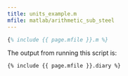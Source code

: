 ```yaml
---
title: units_example.m
mfile: matlab/arithmetic_sub_steel
---
```


```matlab
{% include {{ page.mfile }}.m %}
```

The output from running this script is:

```text
{% include {{ page.mfile }}.diary %}
```